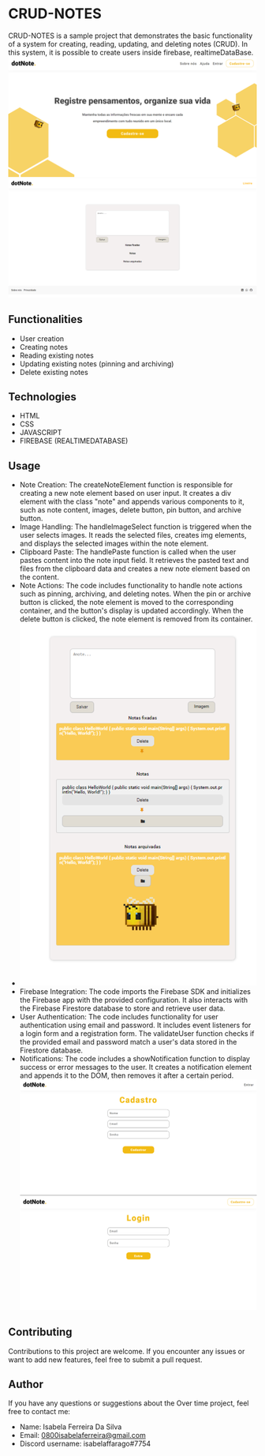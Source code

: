 # CRUD-NOTES
CRUD-NOTES is a sample project that demonstrates the basic functionality of a system for creating, reading, updating, and deleting notes (CRUD). In this system, it is possible to create users inside firebase, realtimeDataBase.
![Image1](./print1.png)
![Image4](./print4.png)
## Functionalities
- User creation
- Creating notes
- Reading existing notes
- Updating existing notes (pinning and archiving)
- Delete existing notes

## Technologies 
- HTML
- CSS
- JAVASCRIPT
- FIREBASE (REALTIMEDATABASE)

## Usage
- Note Creation: The createNoteElement function is responsible for creating a new note element based on user input. It creates a div element with the class "note" and appends various components to it, such as note content, images, delete button, pin button, and archive button.
- Image Handling: The handleImageSelect function is triggered when the user selects images. It reads the selected files, creates img elements, and displays the selected images within the note element.
- Clipboard Paste: The handlePaste function is called when the user pastes content into the note input field. It retrieves the pasted text and files from the clipboard data and creates a new note element based on the content.
- Note Actions: The code includes functionality to handle note actions such as pinning, archiving, and deleting notes. When the pin or archive button is clicked, the note element is moved to the corresponding container, and the button's display is updated accordingly. When the delete button is clicked, the note element is removed from its container.
- ![Image5](./print5.png)
- Firebase Integration: The code imports the Firebase SDK and initializes the Firebase app with the provided configuration. It also interacts with the Firebase Firestore database to store and retrieve user data.
- User Authentication: The code includes functionality for user authentication using email and password. It includes event listeners for a login form and a registration form. The validateUser function checks if the provided email and password match a user's data stored in the Firestore database.
- Notifications: The code includes a showNotification function to display success or error messages to the user. It creates a notification element and appends it to the DOM, then removes it after a certain period.
![Image2](./print2.png)
![Image3](./print3.png)


## Contributing
Contributions to this project are welcome. If you encounter any issues or want to add new features, feel free to submit a pull request.

## Author
If you have any questions or suggestions about the Over time project, feel free to contact me:
- Name: Isabela Ferreira Da Silva
- Email: [0800isabelaferreira@gmail.com](mailto:0800isabelaferreira@gmail.com)
- Discord username: isabelaffarago#7754
